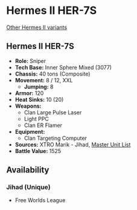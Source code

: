 # Hermes II HER-7S

[Other Hermes II variants](../hermes_ii.md)

## Hermes II HER-7S
- **Role:** Sniper
- **Tech Base:** Inner Sphere Mixed (3077)
- **Chassis:** 40 tons (Composite)
- **Movement:** 8 / 12, XXL
  - **Jumping:** 8
- **Armor:** 120
- **Heat Sinks:** 10 (20)
- **Weapons:**
  - Clan Large Pulse Laser
  - Light PPC
  - Clan ER Flamer
- **Equipment:**
  - Clan Targeting Computer
- **Sources:** XTRO Marik - Jihad, [Master Unit List](http://masterunitlist.info/Unit/Details/1505/hermes-ii-her-7s)
- **Battle Value:** 1525

## Availability

### Jihad (Unique)
- Free Worlds League

